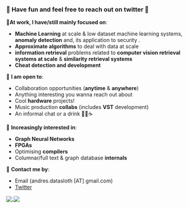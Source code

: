 ### 🐾  Have fun and feel free to reach out on twitter 🐾 


🦦**At work, I have/still  mainly focused on**:

- **Machine Learning** at scale & low dataset machine learning systems, **anomaly detection** and, its application to security .
- **Approximate algorithms** to deal with data at scale
- **information retrieval** problems related to **computer vision retrieval systems at scale** & **similarity retrieval systems** 
- **Cheat detection and development** 

🦥  **I am open to**:

- Collaboration opportunities (**anytime** & **anywhere**)
- Anything interesting you wanna reach out about
- Cool **hardware** projects!
- Music production **collabs** (includes **VST** development)
- An informal chat or a drink 🍻🍶☕

🐣  **Increasingly interested in**:
- **Graph Neural Networks**
- **FPGAs**
- Optimising **compilers** 
- Columnar/full text & graph database **internals**

🐌   **Contact me by**:
- Email (andres.datasloth [AT] gmail.com)
- [Twitter](https://twitter.com/serialdev)


<a href="https://github.com/anuraghazra/github-readme-stats">
  <img align="center" src="https://github-readme-stats.vercel.app/api?username=serialdev&theme=material-palenight&count_private=true&hide=contribs" />
</a>
<a href="https://github.com/anuraghazra/github-readme-stats">
  <img align="center" src="https://github-readme-stats.vercel.app/api/top-langs/?username=serialdev&theme=material-palenight&hide=Jupyter&layout=compact" />
</a>


<!--
**SerialDev/SerialDev** is a ✨ _special_ ✨ repository because its `README.md` (this file) appears on your GitHub profile.

Here are some ideas to get you started:

- 🔭 I’m currently working on ...
- 🌱 I’m currently learning ...
- 👯 I’m looking to collaborate on ...
- 🤔 I’m looking for help with ...
- 💬 Ask me about ...
- 📫 How to reach me: ...
- 😄 Pronouns: ...
- ⚡ Fun fact: ...
-->
